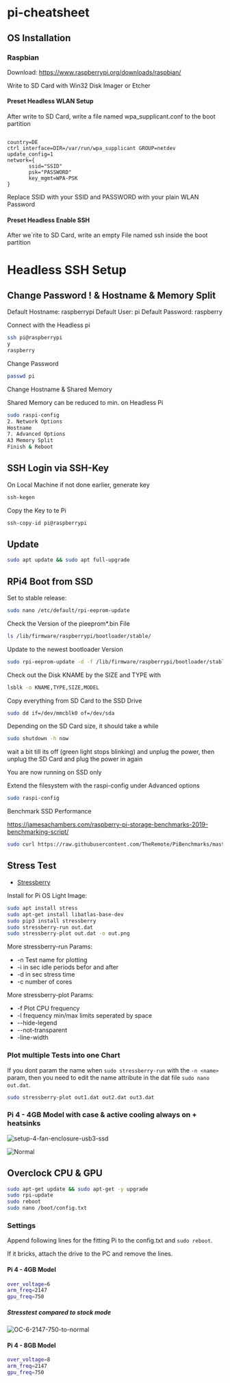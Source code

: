 # pi-cheatsheet

## OS Installation 

### Raspbian

Download: https://www.raspberrypi.org/downloads/raspbian/

Write to SD Card with Win32 Disk Imager or Etcher 

#### Preset Headless WLAN Setup

After write to SD Card, write a file named wpa_supplicant.conf to the boot partition

```plain
    
country=DE
ctrl_interface=DIR=/var/run/wpa_supplicant GROUP=netdev
update_config=1
network={
       ssid="SSID"
       psk="PASSWORD"
       key_mgmt=WPA-PSK
}

```

Replace SSID with your SSID and PASSWORD with your plain WLAN Password

#### Preset Headless Enable SSH

After we´rite to SD Card, write an empty File named ssh inside the boot partition

# Headless SSH Setup

## Change Password ! & Hostname & Memory Split

Default Hostname: raspberrypi
Default User: pi
Default Password: raspberry

Connect with the Headless pi

```bash
ssh pi@raspberrypi
y
raspberry
```

Change Password

```bash
passwd pi
```

Change Hostname & Shared Memory

Shared Memory can be reduced to min. on Headless Pi

```bash
sudo raspi-config
2. Network Options
Hostname
7. Advanced Options
A3 Memory Split
Finish & Reboot
```

## SSH Login via SSH-Key

On Local Machine if not done earlier, generate key

```bash
ssh-kegen
```

Copy the Key to te Pi 

```bash
ssh-copy-id pi@raspberrypi
```

## Update 

```bash
sudo apt update && sudo apt full-upgrade
```

## RPi4 Boot from SSD

Set to stable release:
```bash
sudo nano /etc/default/rpi-eeprom-update
```

Check the Version of the pieeprom*.bin File

```bash 
ls /lib/firmware/raspberrypi/bootloader/stable/
```

Update to the newest bootloader Version

```bash 
sudo rpi-eeprom-update -d -f /lib/firmware/raspberrypi/bootloader/stable/pieeprom-<Version>.bin
```

Check out the Disk KNAME by the SIZE and TYPE with

```bash
lsblk -o KNAME,TYPE,SIZE,MODEL
```

Copy everything from SD Card to the SSD Drive

```bash
sudo dd if=/dev/mmcblk0 of=/dev/sda
```
Depending on the SD Card size, it should take a while

```bash
sudo shutdown -h now
```
wait a bit till its off (green light stops blinking) and unplug the power, then unplug the SD Card and plug the power in again

You are now running on SSD only

Extend the filesystem with the raspi-config under Advanced options

```bash
sudo raspi-config
```

Benchmark SSD Performance

https://jamesachambers.com/raspberry-pi-storage-benchmarks-2019-benchmarking-script/

```bash
sudo curl https://raw.githubusercontent.com/TheRemote/PiBenchmarks/master/Storage.sh | sudo bash
```

## Stress Test

* [Stressberry](https://github.com/nschloe/stressberry)

Install for Pi OS Light Image:

```bash
sudo apt install stress
sudo apt-get install libatlas-base-dev
sudo pip3 install stressberry
sudo stressberry-run out.dat
sudo stressberry-plot out.dat -o out.png
```

More stressberry-run Params:

* -n Test name for plotting
* -i in sec idle periods befor and after
* -d in sec stress time
* -c number of cores

More stressberry-plot Params:

* -f Plot CPU frequency
* -l frequency min/max limits seperated by space
* --hide-legend
* --not-transparent
* -line-width

### Plot multiple Tests into one Chart

If you dont param the name when `sudo stressberry-run` with the `-n <name>` param, then you need to  edit the name attribute in the dat file `sudo nano out.dat`.

```bash
sudo stressberry-plot out1.dat out2.dat out3.dat
```

### Pi 4 - 4GB Model with case & active cooling always on + heatsinks 

![setup-4-fan-enclosure-usb3-ssd](/setups/pi4-fan-enclosure-usb3-ssd.jpg)

![Normal](/benchmark/stressberry/normal.png)

## Overclock CPU & GPU

```bash
sudo apt-get update && sudo apt-get -y upgrade
sudo rpi-update
sudo reboot
sudo nano /boot/config.txt
```

### Settings

Append following lines for the fitting Pi to the config.txt and `sudo reboot`.

If it bricks, attach the drive to the PC and remove the lines.

#### Pi 4 - 4GB Model

```bash
over_voltage=6
arm_freq=2147
gpu_freq=750
```

##### Stresstest compared to stock mode

![OC-6-2147-750-to-normal](/benchmark/stressberry/oc-6-2147-750-to-normal.png)

#### Pi 4 - 8GB Model

```bash
over_voltage=8
arm_freq=2147
gpu_freq=750
```